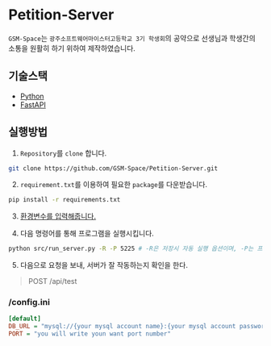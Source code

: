 # Petition-Server

`GSM-Space`는 `광주소프트웨어마이스터고등학교 3기 학생회`의 공약으로 선생님과 학생간의 소통을 원활히 하기 위하여 제작하였습니다.

## 기술스택
- [Python](https://www.python.org/)
- [FastAPI](https://fastapi.tiangolo.com/)

## 실행방법

1. `Repository`를 `clone` 합니다.
```sh
git clone https://github.com/GSM-Space/Petition-Server.git
```

2. `requirement.txt`를 이용하여 필요한 `package`를 다운받습니다.
```sh
pip install -r requirements.txt
```

3. [환경변수를 입력해줍니다.](#환경-변수)

4. 다음 명령어를 통해 프로그램을 실행시킵니다.
```sh
python src/run_server.py -R -P 5225 # -R은 저장시 자동 실행 옵션이며, -P는 프로그램을 동작시킬 포트 번호이다. 공백시에 환경변수에 입력된 값으로 실행됩니다.
```

5. 다음으로 요청을 보내, 서버가 잘 작동하는지 확인을 한다.

> POST /api/test

### /config.ini
```ini
[default]
DB_URL = "mysql://{your mysql account name}:{your mysql account password}@localhost:{your mysql use port number}/{GSM_space database name}?charset=utf8"
PORT = "you will write youn want port number"
```

